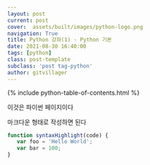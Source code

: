 ```yaml
---
layout: post
current: post
cover:  assets/built/images/python-logo.png
navigation: True
title: Python 강좌(1) - Python 기본 
date: 2021-08-30 16:40:00
tags: [python]
class: post-template
subclass: 'post tag-python'
author: gitvillager
---
```

{% include python-table-of-contents.html %}

이것은 파이썬 페이지이다

마크다운 형태로 작성하면 된다

~~~javascript
function syntaxHighlight(code) {
   var foo = 'Hello World';
   var bar = 100;
}
~~~